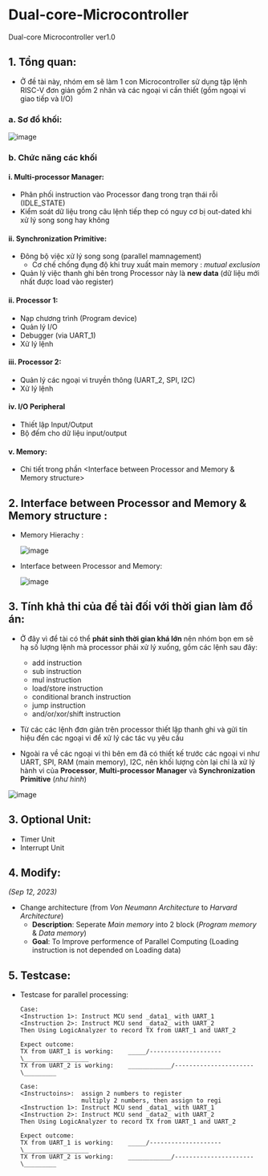 # Dual-core-Microcontroller
Dual-core Microcontroller ver1.0
## 1. Tổng quan:
- Ở đề tài này, nhóm em sẽ làm 1 con Microcontroller sử dụng tập lệnh RISC-V đơn giản gồm 2 nhân và các ngoại vi cần thiết (gồm ngoại vi giao tiếp và I/O)
### a. Sơ đồ khối:

![image](https://github.com/atfox272/Dual-core-Microcontroller/assets/99324602/1ed7e937-0b87-4df9-9eed-458eac7bfb8a)

### b. Chức năng các khối
#### i. Multi-processor Manager:
- Phân phối instruction vào Processor đang trong trạn thái rỗi (IDLE_STATE)
- Kiểm soát dữ liệu trong câu lệnh tiếp thep có nguy cơ bị out-dated khi xử lý song song hay không

#### ii. Synchronization Primitive:
- Đông bộ việc xử lý song song (parallel mamnagement)
  + Cơ chế chống đụng độ khi truy xuất main memory : _mutual exclusion_
- Quản lý việc thanh ghi bên trong Processor này là **new data** (dữ liệu mới nhất được load vào register)

#### ii. Processor 1:
- Nạp chương trình (Program device)
- Quản lý I/O
- Debugger (via UART_1)
- Xử lý lệnh 

#### iii. Processor 2:
- Quản lý các ngoại vi truyền thông (UART_2, SPI, I2C)
- Xử lý lệnh

#### iv. I/O Peripheral
- Thiết lập Input/Output
- Bộ đếm cho dữ liệu input/output

#### v. Memory:
- Chi tiết trong phần <Interface between Processor and Memory & Memory structure>

## 2. Interface between Processor and Memory & Memory structure :
- Memory Hierachy :

  ![image](https://github.com/atfox272/Dual-core-Microcontroller/assets/99324602/fe1c6162-6781-4c77-b61f-daee985725db)

- Interface between Processor and Memory:

  ![image](https://github.com/atfox272/Dual-core-Microcontroller/assets/99324602/70110588-7eb1-4edc-8ca1-bdd662dd2ab5)

## 3. Tính khả thi của đề tài đối với thời gian làm đồ án:

- Ở đây vì để tài có thể **phát sinh thời gian khá lớn** nên nhóm bọn em sẽ hạ số lượng lệnh mà processor phải xử lý xuống, gồm các lệnh sau đây:
  + add instruction 
  + sub instruction 
  + mul instruction
  + load/store instruction
  + conditional branch instruction
  + jump instruction
  + and/or/xor/shift instruction

- Từ các các lệnh đơn giản trên processor thiết lập thanh ghi và gửi tín hiệu đến các ngoại vi để xử lý các tác vụ yêu cầu
  
- Ngoài ra về các ngoại vi thì bên em đã có thiết kế trước các ngoại vi như UART, SPI, RAM (main memory), I2C, nên khối lượng còn lại chỉ là xử lý hành vi của **Processor**, **Multi-processor Manager** và **Synchronization Primitive** (_như hình_)

![image](https://github.com/atfox272/Dual-core-Microcontroller/assets/99324602/4edd43f2-d21f-4b0e-a8ab-fd0a56db43da)

## 3. Optional Unit:
- Timer Unit
- Interrupt Unit

## 4. Modify:

  _(Sep 12, 2023)_
  - Change architecture (from _Von Neumann Architecture_ to _Harvard Architecture_) 
    + **Description**: Seperate _Main memory_ into 2 block (_Program memory_ & _Data memory_)
    + **Goal**: To Improve performence of Parallel Computing (Loading instruction is not depended on Loading data)

  
## 5. Testcase:
  - Testcase for parallel processing:

        Case:
        <Instruction 1>: Instruct MCU send _data1_ with UART_1
        <Instruction 2>: Instruct MCU send _data2_ with UART_2
        Then Using LogicAnalyzer to record TX from UART_1 and UART_2

        Expect outcome:
        TX from UART_1 is working:    _____/--------------------\__________________
        TX from UART_2 is working:    ____________/----------------------\_________ 

        Case:
        <Instructoins>:  assign 2 numbers to register
                         multiply 2 numbers, then assign to regi 
        <Instruction 1>: Instruct MCU send _data1_ with UART_1
        <Instruction 2>: Instruct MCU send _data2_ with UART_2
        Then Using LogicAnalyzer to record TX from UART_1 and UART_2

        Expect outcome:
        TX from UART_1 is working:    _____/--------------------\__________________
        TX from UART_2 is working:    ____________/----------------------\_________ 
